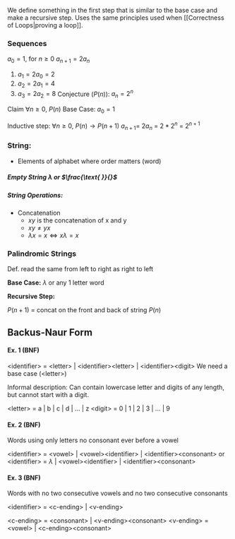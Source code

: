We define something in the first step that is similar to the base case and make a recursive step.
Uses the same principles used when [[Correctness of Loops|proving a loop]].

### Sequences

$a_0 = 1$,    for $n \ge 0$  $a_{n+1} = 2a_n$ 
1. $a_1 = 2a_0 = 2$
2. $a_2 = 2a_1 = 4$
3. $a_3 = 2a_2 = 8$
Conjecture ($P(n)$):
	$a_n = 2^n$

Claim $\forall n\ge 0$, $P(n)$
	Base Case: $a_0 = 1$

Inductive step:
	$\forall n\ge 0$,   $P(n)\rightarrow P(n+1)$
$a_{n+1}$= $2a_n$ = $2*2^n$ = $2^{n+1}$


### String: 
- Elements of alphabet where order matters (word)

##### Empty String $\lambda$ or $\frac{\text{ }}{}$  

##### String Operations:
- Concatenation
	- $xy$ is the concatenation of x and y
	- $xy \ne yx$
	- $\lambda x = x \Leftrightarrow x\lambda = x$


### Palindromic Strings

Def. read the same from left to right as right to left

**Base Case:** 
$\lambda$
	or
any 1 letter word

**Recursive Step:**

$P(n+1)$ =  concat on the front and back of string $P(n)$

## Backus-Naur Form
#### Ex. 1 (BNF)

\<identifier> = \<letter> | \<identifier>\<letter> | \<identifier>\<digit>
	We need a base case (\<letter>)

Informal description:
	Can contain lowercase letter and digits of any length, but cannot start with a digit.

\<letter> = a | b | c | d | ... | z
\<digit> = 0 | 1 | 2 | 3 | ... | 9

#### Ex. 2 (BNF)

Words using only letters no consonant ever before a vowel

\<identifier> = \<vowel> | \<vowel>\<identifier> | \<identifier>\<consonant>
or
\<identifier> = $\lambda$ | \<vowel>\<identifier> | \<identifier>\<consonant>

#### Ex. 3 (BNF)

Words with no two consecutive vowels and no two consecutive consonants

\<identifier> = \<c-ending> | \<v-ending>

\<c-ending> = \<consonant> | \<v-ending>\<consonant>
\<v-ending> = \<vowel> | \<c-ending>\<consonant>

